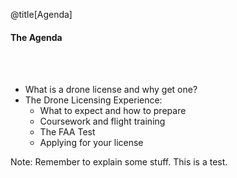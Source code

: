 <div class="slide-bg-style-left"></div><div class="slide-bg-style-right"></div>

@title[Agenda]

#### The Agenda

<br>
<br>

<ul>
  <li class="fragment no-bullet">What is a drone license and why get one?</li>
  <li class="fragment">The Drone Licensing Experience:
    <ul>
      <li class="fragment no-bullet">What to expect and how to prepare</li>
      <li class="fragment no-bullet">Coursework and flight training</li>
      <li class="fragment no-bullet">The FAA Test</li>
      <li class="fragment no-bullet">Applying for your license</li>
    </ul>
  </li>
</ul>

Note:
Remember to explain some stuff. This is a test.
